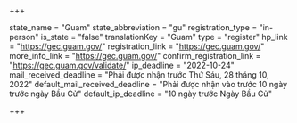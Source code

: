 +++

state_name = "Guam"
state_abbreviation = "gu"
registration_type = "in-person"
is_state = "false"
translationKey = "Guam"
type = "register"
hp_link = "https://gec.guam.gov/"
registration_link = "https://gec.guam.gov/"
more_info_link = "https://gec.guam.gov/"
confirm_registration_link = "https://gec.guam.gov/validate/"
ip_deadline = "2022-10-24"
mail_received_deadline = "Phải được nhận trước Thứ Sáu, 28 tháng 10, 2022"
default_mail_received_deadline = "Phải được nhận vào trước 10 ngày trước ngày Bầu Cử"
default_ip_deadline = "10 ngày trước Ngày Bầu Cử"

+++
